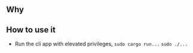 ## Why

## How to use it

- Run the cli app with elevated privileges, `sudo cargo run...` `sudo ./...`
